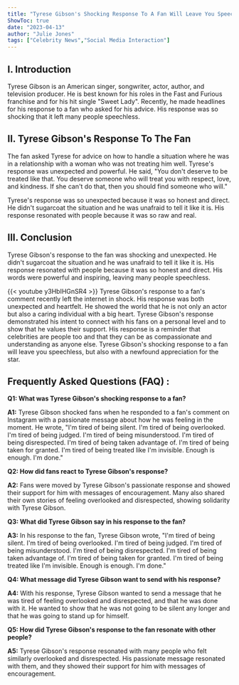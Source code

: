 ```yaml
---
title: "Tyrese Gibson's Shocking Response To A Fan Will Leave You Speechless!"
ShowToc: true 
date: "2023-04-13"
author: "Julie Jones" 
tags: ["Celebrity News","Social Media Interaction"]
---
```

## I. Introduction 

Tyrese Gibson is an American singer, songwriter, actor, author, and television producer. He is best known for his roles in the Fast and Furious franchise and for his hit single "Sweet Lady". Recently, he made headlines for his response to a fan who asked for his advice. His response was so shocking that it left many people speechless.

## II. Tyrese Gibson's Response To The Fan

The fan asked Tyrese for advice on how to handle a situation where he was in a relationship with a woman who was not treating him well. Tyrese's response was unexpected and powerful. He said, "You don't deserve to be treated like that. You deserve someone who will treat you with respect, love, and kindness. If she can't do that, then you should find someone who will."

Tyrese's response was so unexpected because it was so honest and direct. He didn't sugarcoat the situation and he was unafraid to tell it like it is. His response resonated with people because it was so raw and real. 

## III. Conclusion

Tyrese Gibson's response to the fan was shocking and unexpected. He didn't sugarcoat the situation and he was unafraid to tell it like it is. His response resonated with people because it was so honest and direct. His words were powerful and inspiring, leaving many people speechless.

{{< youtube y3HbIHGnSR4 >}} 
Tyrese Gibson's response to a fan's comment recently left the internet in shock. His response was both unexpected and heartfelt. He showed the world that he is not only an actor but also a caring individual with a big heart. Tyrese Gibson's response demonstrated his intent to connect with his fans on a personal level and to show that he values their support. His response is a reminder that celebrities are people too and that they can be as compassionate and understanding as anyone else. Tyrese Gibson's shocking response to a fan will leave you speechless, but also with a newfound appreciation for the star.

## Frequently Asked Questions (FAQ) :
**Q1: What was Tyrese Gibson's shocking response to a fan?**

**A1:** Tyrese Gibson shocked fans when he responded to a fan's comment on Instagram with a passionate message about how he was feeling in the moment. He wrote, "I'm tired of being silent. I'm tired of being overlooked. I'm tired of being judged. I'm tired of being misunderstood. I'm tired of being disrespected. I'm tired of being taken advantage of. I'm tired of being taken for granted. I'm tired of being treated like I'm invisible. Enough is enough. I'm done." 

**Q2: How did fans react to Tyrese Gibson's response?**

**A2:** Fans were moved by Tyrese Gibson's passionate response and showed their support for him with messages of encouragement. Many also shared their own stories of feeling overlooked and disrespected, showing solidarity with Tyrese Gibson. 

**Q3: What did Tyrese Gibson say in his response to the fan?**

**A3:** In his response to the fan, Tyrese Gibson wrote, "I'm tired of being silent. I'm tired of being overlooked. I'm tired of being judged. I'm tired of being misunderstood. I'm tired of being disrespected. I'm tired of being taken advantage of. I'm tired of being taken for granted. I'm tired of being treated like I'm invisible. Enough is enough. I'm done." 

**Q4: What message did Tyrese Gibson want to send with his response?**

**A4:** With his response, Tyrese Gibson wanted to send a message that he was tired of feeling overlooked and disrespected, and that he was done with it. He wanted to show that he was not going to be silent any longer and that he was going to stand up for himself. 

**Q5: How did Tyrese Gibson's response to the fan resonate with other people?**

**A5:** Tyrese Gibson's response resonated with many people who felt similarly overlooked and disrespected. His passionate message resonated with them, and they showed their support for him with messages of encouragement.





